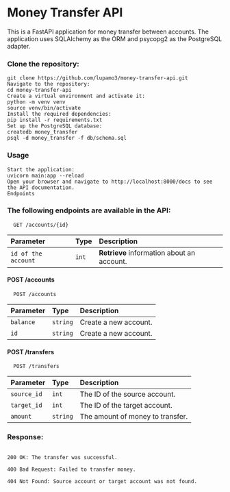 
# Money Transfer API
This is a FastAPI application for money transfer between accounts. The application uses SQLAlchemy as the ORM and psycopg2 as the PostgreSQL adapter.

### Clone the repository:

```
git clone https://github.com/lupamo3/money-transfer-api.git
Navigate to the repository:
cd money-transfer-api
Create a virtual environment and activate it:
python -m venv venv
source venv/bin/activate
Install the required dependencies:
pip install -r requirements.txt
Set up the PostgreSQL database:
createdb money_transfer
psql -d money_transfer -f db/schema.sql
```

### Usage
```
Start the application:
uvicorn main:app --reload
Open your browser and navigate to http://localhost:8000/docs to see the API documentation.
Endpoints
```

### The following endpoints are available in the API:
```http
  GET /accounts/{id}
```

| Parameter | Type     | Description                |
| :-------- | :------- | :------------------------- |
| `id of the account` | `int` | **Retrieve** information about an account. |

#### POST /accounts

```http
  POST /accounts
```

| Parameter | Type     | Description                       |
| :-------- | :------- | :-------------------------------- |
| `balance`      | `string` | Create a new account. |
| `id`      | `string` | Create a new account. |

#### POST /transfers

```http
  POST /transfers
```

| Parameter | Type     | Description                       |
| :-------- | :------- | :-------------------------------- |
| `source_id`      | `int` | The ID of the source account. |
| `target_id`      | `int` | The ID of the target account. |
| `amount`      | `string` | The amount of money to transfer. |



### Response:
```

200 OK: The transfer was successful.

400 Bad Request: Failed to transfer money.

404 Not Found: Source account or target account was not found.
```


